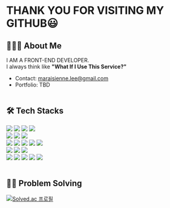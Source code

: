 # THANK YOU FOR VISITING MY GITHUB😃

<h2>👩🏻‍💻 About Me </h2>
I AM A FRONT-END DEVELOPER. <br/>
I always think like <b>"What If I Use This Service?"</b>
    
- Contact: maraisienne.lee@gmail.com <br>
- Portfolio: TBD
<br/><br/>
		
<h2>🛠 Tech Stacks </h2>

<div>
<div>  
  <img src="https://img.shields.io/badge/javascript-F7DF1E?style=for-the-badge&logo=javascript&logoColor=black"> 
  <img src="https://img.shields.io/badge/react-61DAFB?style=for-the-badge&logo=react&logoColor=black">
  <img src="https://img.shields.io/badge/TypeScript-3178C6?style=for-the-badge&logo=TypeScript&logoColor=white"> 
  <img src="https://img.shields.io/badge/next.js-000000?style=for-the-badge&logo=next.js&logoColor=white"> 
  <br>
  </div>
  
 
  <img src="https://img.shields.io/badge/redux-764ABC?style=for-the-badge&logo=redux&logoColor=black"> 
  <img src="https://img.shields.io/badge/recoil-181717?style=for-the-badge&logo=recoil&logoColor=black">
  <img src="https://img.shields.io/badge/zustand-000000?style=for-the-badge&logo=zustand&logoColor=white">
  <br>

   <img src="https://img.shields.io/badge/css-1572B6?style=for-the-badge&logo=css3&logoColor=white"> 
  <img src="https://img.shields.io/badge/sass-CC6699?style=for-the-badge&logo=sass&logoColor=white"> 
  <img src="https://img.shields.io/badge/styledcomponents-DB7093?style=for-the-badge&logo=styledcomponents&logoColor=white">
  <img src="https://img.shields.io/badge/tailwindcss-06B6D4?style=for-the-badge&logo=tailwindcss&logoColor=white">
  <img src="https://img.shields.io/badge/twin.macro-0062AD?style=for-the-badge&logo=twin.macro&logoColor=white">
  <br>

   <img src="https://img.shields.io/badge/firebase-FFCA28?style=for-the-badge&logo=firebase&logoColor=white">
   <img src="https://img.shields.io/badge/axios-5A29E4?style=for-the-badge&logo=axios&logoColor=white">
   <img src="https://img.shields.io/badge/git-F05032?style=for-the-badge&logo=git&logoColor=white">
  <br>
		
  <img src="https://img.shields.io/badge/github-181717?style=for-the-badge&logo=github&logoColor=white">
  <img src="https://img.shields.io/badge/notion-ffffff?style=for-the-badge&logo=notion&logoColor=black">
  <img src="https://img.shields.io/badge/slack-4A154B?style=for-the-badge&logo=slack&logoColor=white">
  <img src="https://img.shields.io/badge/figma-F24E1E?style=for-the-badge&logo=figma&logoColor=white">
  <img src="https://img.shields.io/badge/postman-FF6C37?style=for-the-badge&logo=postman&logoColor=white">
<br/><br/>
</div>

<div><h2>🏋️‍♂️ Problem Solving </h2></div>

[![Solved.ac
프로필](http://mazassumnida.wtf/api/mini/generate_badge?boj=marais100)](https://solved.ac/marais100)

